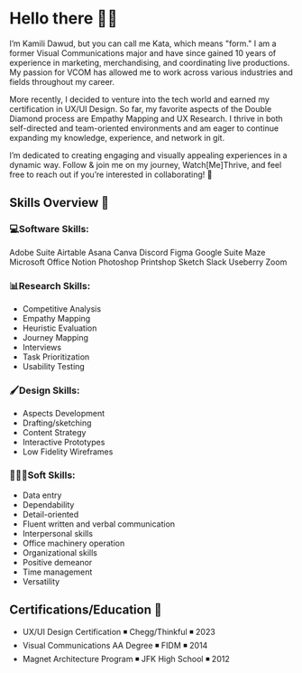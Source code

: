 # Hello there 👋🏾
I’m Kamili Dawud, but you can call me Kata, which means "form." I am a former Visual Communications major and have since gained 10 years of experience in marketing, merchandising, and coordinating live productions. My passion for VCOM has allowed me to work across various industries and fields throughout my career.

More recently, I decided to venture into the tech world and earned my certification in UX/UI Design. So far, my favorite aspects of the Double Diamond process are Empathy Mapping and UX Research. I thrive in both self-directed and team-oriented environments and am eager to continue expanding my knowledge, experience, and network in git.

I’m dedicated to creating engaging and visually appealing experiences in a dynamic way. Follow & join me on my journey, Watch[Me]Thrive, and feel free to reach out if you’re interested in collaborating! 🌱

## Skills Overview 💼
### 💻Software Skills: 
Adobe Suite
Airtable
Asana
Canva
Discord
Figma
Google Suite
Maze
Microsoft Office
Notion
Photoshop
Printshop
Sketch
Slack
Useberry
Zoom
### 📊Research Skills: 
- Competitive Analysis
- Empathy Mapping
- Heuristic Evaluation
- Journey Mapping
- Interviews
- Task Prioritization
- Usability Testing
### 🖌️Design Skills: 
- Aspects Development
- Drafting/sketching
- Content Strategy
- Interactive Prototypes
- Low Fidelity Wireframes
### 👩🏾‍💼Soft Skills:
- Data entry
- Dependability
- Detail-oriented
- Fluent written and verbal communication
- Interpersonal skills
- Office machinery operation
- Organizational skills
- Positive demeanor
- Time management
- Versatility
## Certifications/Education 📃
- UX/UI Design Certification ◾ Chegg/Thinkful ◾ 2023
- Visual Communications AA Degree ◾ FIDM ◾ 2014
- Magnet Architecture Program ◾ JFK High School ◾ 2012
